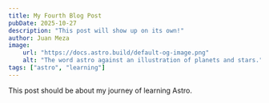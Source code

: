 ```yaml
---
title: My Fourth Blog Post
pubDate: 2025-10-27
description: "This post will show up on its own!"
author: Juan Meza
image:
    url: "https://docs.astro.build/default-og-image.png"
    alt: "The word astro against an illustration of planets and stars."
tags: ["astro", "learning"]
---
```

This post should be about my journey of learning Astro.